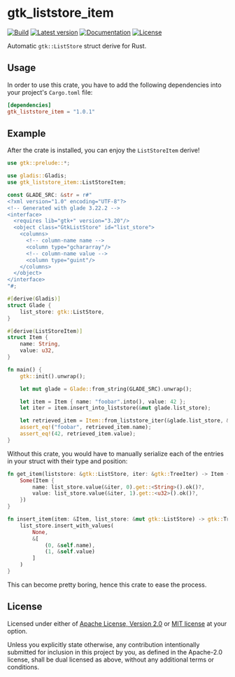 # gtk_liststore_item

[![Build](https://github.com/MicroJoe/gtk_liststore_item/actions/workflows/ci.yml/badge.svg)](https://github.com/MicroJoe/gtk_liststore_item/actions/workflows/ci.yml)
[![Latest version](https://img.shields.io/crates/v/gtk_liststore_item.svg)](https://crates.io/crates/gtk_liststore_item)
[![Documentation](https://docs.rs/gtk_liststore_item/badge.svg)](https://docs.rs/gtk_liststore_item)
[![License](https://img.shields.io/crates/l/gtk_liststore_item.svg)](https://crates.io/crates/gtk_liststore_item)

Automatic `gtk::ListStore` struct derive for Rust.

## Usage

In order to use this crate, you have to add the following dependencies into
your project's `Cargo.toml` file:

```toml
[dependencies]
gtk_liststore_item = "1.0.1"
```

## Example

After the crate is installed, you can enjoy the `ListStoreItem` derive!

```rust
use gtk::prelude::*;

use gladis::Gladis;
use gtk_liststore_item::ListStoreItem;

const GLADE_SRC: &str = r#"
<?xml version="1.0" encoding="UTF-8"?>
<!-- Generated with glade 3.22.2 -->
<interface>
  <requires lib="gtk+" version="3.20"/>
  <object class="GtkListStore" id="list_store">
    <columns>
      <!-- column-name name -->
      <column type="gchararray"/>
      <!-- column-name value -->
      <column type="guint"/>
    </columns>
  </object>
</interface>
"#;

#[derive(Gladis)]
struct Glade {
    list_store: gtk::ListStore,
}

#[derive(ListStoreItem)]
struct Item {
    name: String,
    value: u32,
}

fn main() {
    gtk::init().unwrap();

    let mut glade = Glade::from_string(GLADE_SRC).unwrap();

    let item = Item { name: "foobar".into(), value: 42 };
    let iter = item.insert_into_liststore(&mut glade.list_store);

    let retrieved_item = Item::from_liststore_iter(&glade.list_store, &iter).unwrap();
    assert_eq!("foobar", retrieved_item.name);
    assert_eq!(42, retrieved_item.value);
}
```

Without this crate, you would have to manually serialize each of the entries in
your struct with their type and position:

```rust
fn get_item(liststore: &gtk::ListStore, iter: &gtk::TreeIter) -> Item {
    Some(Item {
        name: list_store.value(&iter, 0).get::<String>().ok()?,
        value: list_store.value(&iter, 1).get::<u32>().ok()?,
    })
}

fn insert_item(item: &Item, list_store: &mut gtk::ListStore) -> gtk::TreeIter {
    list_store.insert_with_values(
        None,
        &[
            (0, &self.name),
            (1, &self.value)
        ]
    )
}
```

This can become pretty boring, hence this crate to ease the process.

## License

Licensed under either of [Apache License, Version 2.0](LICENSE-APACHE) or [MIT
license](LICENSE-MIT) at your option.

Unless you explicitly state otherwise, any contribution intentionally submitted
for inclusion in this project by you, as defined in the Apache-2.0 license,
shall be dual licensed as above, without any additional terms or conditions.
